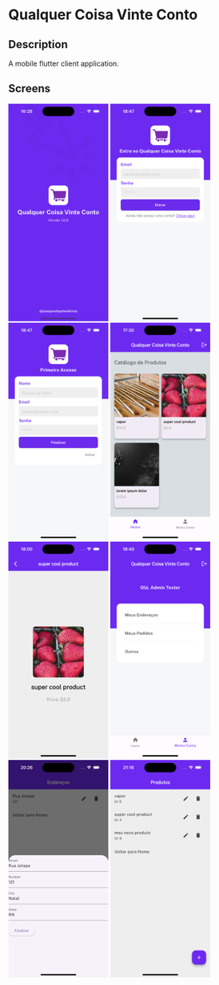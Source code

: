 # Qualquer Coisa Vinte Conto

## Description
A mobile flutter client application.

## Screens
<p float="left">
<img src="./docs/Simulator Screenshot - iPhone 15 - 2024-05-26 at 16.28.40.png" width=200>
<img src="./docs/Simulator Screenshot - iPhone 15 - 2024-05-26 at 18.47.08.png" width=200>
<img src="./docs/Simulator Screenshot - iPhone 15 - 2024-05-26 at 18.47.10.png" width=200>
<img src="./docs/Simulator Screenshot - iPhone 15 - 2024-05-26 at 17.30.00.png" width=200>
<img src="./docs/Simulator Screenshot - iPhone 15 - 2024-05-26 at 18.00.44.png" width=200>
<img src="./docs/Simulator Screenshot - iPhone 15 - 2024-05-26 at 18.45.40.png" width=200>
<img src="./docs/Simulator Screenshot - iPhone 15 - 2024-05-26 at 20.26.48.png" width=200>
<img src="./docs/Simulator Screenshot - iPhone 15 - 2024-05-26 at 21.16.36.png" width=200>
</p>